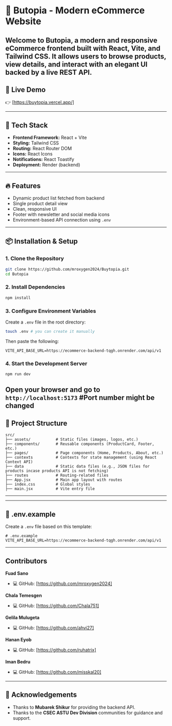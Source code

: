 # 🛒 Butopia - Modern eCommerce Website

Welcome to **Butopia**, a modern and responsive eCommerce frontend built with **React**, **Vite**, and **Tailwind CSS**. It allows users to browse products, view details, and interact with an elegant UI backed by a live REST API.
---

## 🚀 Live Demo

👉 [https://buytopia.vercel.app/]



---

## 🧰 Tech Stack

- **Frontend Framework:** React + Vite
- **Styling:** Tailwind CSS
- **Routing:** React Router DOM
- **Icons:** React Icons
- **Notifications:** React Toastify
- **Deployment:** Render (backend)

---

## 🔥 Features

- Dynamic product list fetched from backend
- Single product detail view
- Clean, responsive UI
- Footer with newsletter and social media icons
- Environment-based API connection using `.env`

---

## 📦 Installation & Setup

### 1. Clone the Repository

```bash
git clone https://github.com/mroxygen2024/Buytopia.git
cd Butopia
```

### 2. Install Dependencies

```bash
npm install
```

### 3. Configure Environment Variables

Create a `.env` file in the root directory:

```bash
touch .env # you can create it manually 
```

Then paste the following:

```env
VITE_API_BASE_URL=https://ecommerce-backend-tqgh.onrender.com/api/v1
```


### 4. Start the Development Server

```terminal/bash
npm run dev

```
Open your browser and go to `http://localhost:5173` #Port number might be changed
---

## 🌳 Project Structure

```
src/
├── assets/           # Static files (images, logos, etc.)
├── components/       # Reusable components (ProductCard, Footer, etc.)
├── pages/            # Page components (Home, Products, About, etc.)
├── contexts          # Contexts for state management (using React Context API)
├── data              # Static data files (e.g., JSON files for products incase products API is not fetching)
├── routes            # Routing-related files
├── App.jsx           # Main app layout with routes
├── index.css         # Global styles
├── main.jsx          # Vite entry file
```
---


---

## 📄 .env.example

Create a `.env` file based on this template:

```
# .env.example
VITE_API_BASE_URL=https://ecommerce-backend-tqgh.onrender.com/api/v1
```

---

## Contributors

**Fuad Sano**
- 💻 GitHub: [https://github.com/mroxygen2024]

**Chala Temesgen**
- 💻 GitHub: [https://github.com/Chala751]

**Gelila Mulugeta**
- 💻 GitHub: [https://github.com/ahvi27]

**Hanan Eyob**
- 💻 GitHub: [https://github.com/ruhatrix]

**Iman Bedru**
- 💻 GitHub: [https://github.com/misskal20]

---


## 🙏 Acknowledgements

- Thanks to **Mubarek Shikur** for providing the backend API.
- Thanks to the **CSEC ASTU Dev Division** communities for guidance and support.

